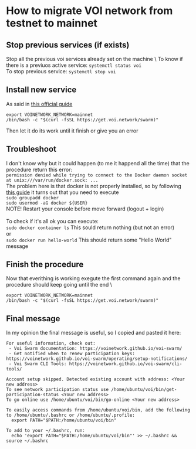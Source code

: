 # How to migrate VOI network from testnet to mainnet

## Stop previous services (if exists)
Stop all the previous voi services already set on the machine \ 
To know if there is a previuos active service: `systemctl status voi` \
To stop previous service: `systemctl stop voi`

## Install new service
As said in [this official guide](https://voinetwork.github.io/voi-swarm/updating/migrating-network/) 
```
export VOINETWORK_NETWORK=mainnet
/bin/bash -c "$(curl -fsSL https://get.voi.network/swarm)"
```
Then let it do its work until it finish or give you an error

## Troubleshoot
I don't know why but it could happen (to me it happend all the time) that the procedure return this error: \
`permission denied while trying to connect to the Docker daemon socket at unix:///var/run/docker.sock: ...` \
The problem here is that docker is not properly installed, so by following [this guide](https://www.digitalocean.com/community/questions/how-to-fix-docker-got-permission-denied-while-trying-to-connect-to-the-docker-daemon-socket) it turns out that you need to execute \
`sudo groupadd docker` \
`sudo usermod -aG docker ${USER}` \
NOTE! Restart your console before move forward (logout + login) \
\
To check if it's all ok you can execute: \
`sudo docker container ls` This sould return nothing (but not an error) \
or \
`sudo docker run hello-world` This should return some "Hello World" message 

## Finish the procedure
Now that everithing is working exegute the first command again and the procedure should keep going until the end \ 
```
export VOINETWORK_NETWORK=mainnet
/bin/bash -c "$(curl -fsSL https://get.voi.network/swarm)"
```

## Final message
In my opinion the final message is useful, so I copied and pasted it here:
```
For useful information, check out:
 - Voi Swarm documentation: https://voinetwork.github.io/voi-swarm/
 - Get notified when to renew participation keys: https://voinetwork.github.io/voi-swarm/operating/setup-notifications/
 - Voi Swarm CLI Tools: https://voinetwork.github.io/voi-swarm/cli-tools/

Account setup skipped. Detected existing account with address: <Your new address>
To see network participation status use /home/ubuntu/voi/bin/get-participation-status <Your new address>
To go online use /home/ubuntu/voi/bin/go-online <Your new address>

To easily access commands from /home/ubuntu/voi/bin, add the following to /home/ubuntu/.bashrc or /home/ubuntu/.profile:
  export PATH="$PATH:/home/ubuntu/voi/bin"

To add to your ~/.bashrc, run:
  echo 'export PATH="$PATH:/home/ubuntu/voi/bin"' >> ~/.bashrc && source ~/.bashrc
```
